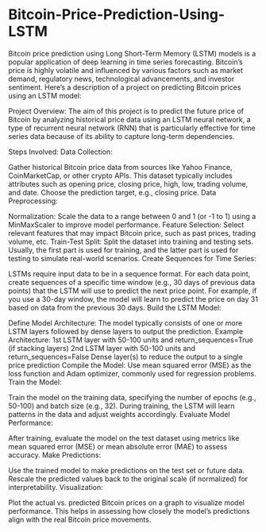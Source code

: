 # Bitcoin-Price-Prediction-Using-LSTM
Bitcoin price prediction using Long Short-Term Memory (LSTM) models is a popular application of deep learning in time series forecasting. Bitcoin’s price is highly volatile and influenced by various factors such as market demand, regulatory news, technological advancements, and investor sentiment. Here’s a description of a project on predicting Bitcoin prices using an LSTM model:

Project Overview:
The aim of this project is to predict the future price of Bitcoin by analyzing historical price data using an LSTM neural network, a type of recurrent neural network (RNN) that is particularly effective for time series data because of its ability to capture long-term dependencies.

Steps Involved:
Data Collection:

Gather historical Bitcoin price data from sources like Yahoo Finance, CoinMarketCap, or other crypto APIs. This dataset typically includes attributes such as opening price, closing price, high, low, trading volume, and date.
Choose the prediction target, e.g., closing price.
Data Preprocessing:

Normalization: Scale the data to a range between 0 and 1 (or -1 to 1) using a MinMaxScaler to improve model performance.
Feature Selection: Select relevant features that may impact Bitcoin price, such as past prices, trading volume, etc.
Train-Test Split: Split the dataset into training and testing sets. Usually, the first part is used for training, and the latter part is used for testing to simulate real-world scenarios.
Create Sequences for Time Series:

LSTMs require input data to be in a sequence format. For each data point, create sequences of a specific time window (e.g., 30 days of previous data points) that the LSTM will use to predict the next price point.
For example, if you use a 30-day window, the model will learn to predict the price on day 31 based on data from the previous 30 days.
Build the LSTM Model:

Define Model Architecture: The model typically consists of one or more LSTM layers followed by dense layers to output the prediction.
Example Architecture:
1st LSTM layer with 50-100 units and return_sequences=True (if stacking layers)
2nd LSTM layer with 50-100 units and return_sequences=False
Dense layer(s) to reduce the output to a single price prediction
Compile the Model: Use mean squared error (MSE) as the loss function and Adam optimizer, commonly used for regression problems.
Train the Model:

Train the model on the training data, specifying the number of epochs (e.g., 50-100) and batch size (e.g., 32).
During training, the LSTM will learn patterns in the data and adjust weights accordingly.
Evaluate Model Performance:

After training, evaluate the model on the test dataset using metrics like mean squared error (MSE) or mean absolute error (MAE) to assess accuracy.
Make Predictions:

Use the trained model to make predictions on the test set or future data.
Rescale the predicted values back to the original scale (if normalized) for interpretability.
Visualization:

Plot the actual vs. predicted Bitcoin prices on a graph to visualize model performance.
This helps in assessing how closely the model’s predictions align with the real Bitcoin price movements.
